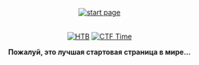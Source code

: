 <div align="center">

[![start page](https://user-images.githubusercontent.com/121574230/234739939-52c34c6e-108e-416a-a326-ce18779e79f6.png)](https://app.hackthebox.com/teams/overview/5484)

​​​​​​</br> [![HTB](https://user-images.githubusercontent.com/121574230/234416769-acc5eda5-c910-46d7-9325-f3040aa91f05.png)](https://app.hackthebox.com/teams/overview/5484) [![CTF Time](https://user-images.githubusercontent.com/121574230/234416811-26b7be48-7f45-409a-8e49-a829fac2dcff.png)](https://ctftime.org/team/171176)

**Пожалуй, это лучшая стартовая страница в мире...**

</div>
